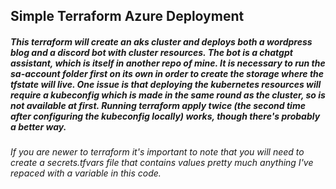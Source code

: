 ## Simple Terraform Azure Deployment

##### This terraform will create an aks cluster and deploys both a wordpress blog and a discord bot with cluster resources. The bot is a chatgpt assistant, which is itself in another repo of mine. It is necessary to run the sa-account folder first on its own in order to create the storage where the tfstate will live. One issue is that deploying the kubernetes resources will require a kubeconfig which is made in the same round as the cluster, so is not available at first. Running terraform apply twice (the second time after configuring the kubeconfig locally) works, though there's probably a better way.

###### If you are newer to terraform it's important to note that you will need to create a secrets.tfvars file that contains values pretty much anything I've repaced with a variable in this code. 